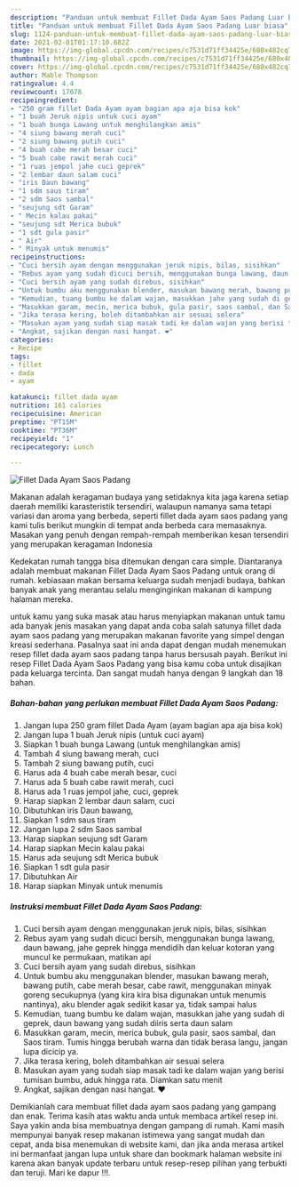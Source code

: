 ```yaml
---
description: "Panduan untuk membuat Fillet Dada Ayam Saos Padang Luar biasa"
title: "Panduan untuk membuat Fillet Dada Ayam Saos Padang Luar biasa"
slug: 1124-panduan-untuk-membuat-fillet-dada-ayam-saos-padang-luar-biasa
date: 2021-02-01T01:17:10.682Z
image: https://img-global.cpcdn.com/recipes/c7531d71ff34425e/680x482cq70/fillet-dada-ayam-saos-padang-foto-resep-utama.jpg
thumbnail: https://img-global.cpcdn.com/recipes/c7531d71ff34425e/680x482cq70/fillet-dada-ayam-saos-padang-foto-resep-utama.jpg
cover: https://img-global.cpcdn.com/recipes/c7531d71ff34425e/680x482cq70/fillet-dada-ayam-saos-padang-foto-resep-utama.jpg
author: Mable Thompson
ratingvalue: 4.4
reviewcount: 17078
recipeingredient:
- "250 gram fillet Dada Ayam ayam bagian apa aja bisa kok"
- "1 buah Jeruk nipis untuk cuci ayam"
- "1 buah bunga Lawang untuk menghilangkan amis"
- "4 siung bawang merah cuci"
- "2 siung bawang putih cuci"
- "4 buah cabe merah besar cuci"
- "5 buah cabe rawit merah cuci"
- "1 ruas jempol jahe cuci geprek"
- "2 lembar daun salam cuci"
- "iris Daun bawang"
- "1 sdm saus tiram"
- "2 sdm Saos sambal"
- "seujung sdt Garam"
- " Mecin kalau pakai"
- "seujung sdt Merica bubuk"
- "1 sdt gula pasir"
- " Air"
- " Minyak untuk menumis"
recipeinstructions:
- "Cuci bersih ayam dengan menggunakan jeruk nipis, bilas, sisihkan"
- "Rebus ayam yang sudah dicuci bersih, menggunakan bunga lawang, daun bawang, jahe geprek hingga mendidih dan keluar kotoran yang muncul ke permukaan, matikan api"
- "Cuci bersih ayam yang sudah direbus, sisihkan"
- "Untuk bumbu aku menggunakan blender, masukan bawang merah, bawang putih, cabe merah besar, cabe rawit, menggunakan minyak goreng secukupnya (yang kira kira bisa digunakan untuk menumis nantinya), aku blender agak sedikit kasar ya, tidak sampai halus"
- "Kemudian, tuang bumbu ke dalam wajan, masukkan jahe yang sudah di geprek, daun bawang yang sudah diiris serta daun salam"
- "Masukkan garam, mecin, merica bubuk, gula pasir, saos sambal, dan Saos tiram. Tumis hingga berubah warna dan tidak berasa langu, jangan lupa dicicip ya."
- "Jika terasa kering, boleh ditambahkan air sesuai selera"
- "Masukan ayam yang sudah siap masak tadi ke dalam wajan yang berisi tumisan bumbu, aduk hingga rata. Diamkan satu menit"
- "Angkat, sajikan dengan nasi hangat. ❤️"
categories:
- Recipe
tags:
- fillet
- dada
- ayam

katakunci: fillet dada ayam 
nutrition: 161 calories
recipecuisine: American
preptime: "PT15M"
cooktime: "PT36M"
recipeyield: "1"
recipecategory: Lunch

---
```



![Fillet Dada Ayam Saos Padang](https://img-global.cpcdn.com/recipes/c7531d71ff34425e/680x482cq70/fillet-dada-ayam-saos-padang-foto-resep-utama.jpg)

Makanan adalah keragaman budaya yang setidaknya kita jaga karena setiap daerah memiliki karasteristik tersendiri, walaupun namanya sama tetapi variasi dan aroma yang berbeda, seperti fillet dada ayam saos padang yang kami tulis berikut mungkin di tempat anda berbeda cara memasaknya. Masakan yang penuh dengan rempah-rempah memberikan kesan tersendiri yang merupakan keragaman Indonesia



Kedekatan rumah tangga bisa ditemukan dengan cara simple. Diantaranya adalah membuat makanan Fillet Dada Ayam Saos Padang untuk orang di rumah. kebiasaan makan bersama keluarga sudah menjadi budaya, bahkan banyak anak yang merantau selalu menginginkan makanan di kampung halaman mereka.

untuk kamu yang suka masak atau harus menyiapkan makanan untuk tamu ada banyak jenis masakan yang dapat anda coba salah satunya fillet dada ayam saos padang yang merupakan makanan favorite yang simpel dengan kreasi sederhana. Pasalnya saat ini anda dapat dengan mudah menemukan resep fillet dada ayam saos padang tanpa harus bersusah payah.
Berikut ini resep Fillet Dada Ayam Saos Padang yang bisa kamu coba untuk disajikan pada keluarga tercinta. Dan sangat mudah hanya dengan 9 langkah dan 18 bahan.


<!--inarticleads1-->

##### Bahan-bahan yang perlukan membuat Fillet Dada Ayam Saos Padang:

1. Jangan lupa 250 gram fillet Dada Ayam (ayam bagian apa aja bisa kok)
1. Jangan lupa 1 buah Jeruk nipis (untuk cuci ayam)
1. Siapkan 1 buah bunga Lawang (untuk menghilangkan amis)
1. Tambah 4 siung bawang merah, cuci
1. Tambah 2 siung bawang putih, cuci
1. Harus ada 4 buah cabe merah besar, cuci
1. Harus ada 5 buah cabe rawit merah, cuci
1. Harus ada 1 ruas jempol jahe, cuci, geprek
1. Harap siapkan 2 lembar daun salam, cuci
1. Dibutuhkan iris Daun bawang,
1. Siapkan 1 sdm saus tiram
1. Jangan lupa 2 sdm Saos sambal
1. Harap siapkan seujung sdt Garam
1. Harap siapkan  Mecin kalau pakai
1. Harus ada seujung sdt Merica bubuk
1. Siapkan 1 sdt gula pasir
1. Dibutuhkan  Air
1. Harap siapkan  Minyak untuk menumis




<!--inarticleads2-->

##### Instruksi membuat  Fillet Dada Ayam Saos Padang:

1. Cuci bersih ayam dengan menggunakan jeruk nipis, bilas, sisihkan
1. Rebus ayam yang sudah dicuci bersih, menggunakan bunga lawang, daun bawang, jahe geprek hingga mendidih dan keluar kotoran yang muncul ke permukaan, matikan api
1. Cuci bersih ayam yang sudah direbus, sisihkan
1. Untuk bumbu aku menggunakan blender, masukan bawang merah, bawang putih, cabe merah besar, cabe rawit, menggunakan minyak goreng secukupnya (yang kira kira bisa digunakan untuk menumis nantinya), aku blender agak sedikit kasar ya, tidak sampai halus
1. Kemudian, tuang bumbu ke dalam wajan, masukkan jahe yang sudah di geprek, daun bawang yang sudah diiris serta daun salam
1. Masukkan garam, mecin, merica bubuk, gula pasir, saos sambal, dan Saos tiram. Tumis hingga berubah warna dan tidak berasa langu, jangan lupa dicicip ya.
1. Jika terasa kering, boleh ditambahkan air sesuai selera
1. Masukan ayam yang sudah siap masak tadi ke dalam wajan yang berisi tumisan bumbu, aduk hingga rata. Diamkan satu menit
1. Angkat, sajikan dengan nasi hangat. ❤️




Demikianlah cara membuat fillet dada ayam saos padang yang gampang dan enak. Terima kasih atas waktu anda untuk membaca artikel resep ini. Saya yakin anda bisa membuatnya dengan gampang di rumah. Kami masih mempunyai banyak resep makanan istimewa yang sangat mudah dan cepat, anda bisa menemukan di website kami, dan jika anda merasa artikel ini bermanfaat jangan lupa untuk share dan bookmark halaman website ini karena akan banyak update terbaru untuk resep-resep pilihan yang terbukti dan teruji. Mari ke dapur !!!. 
